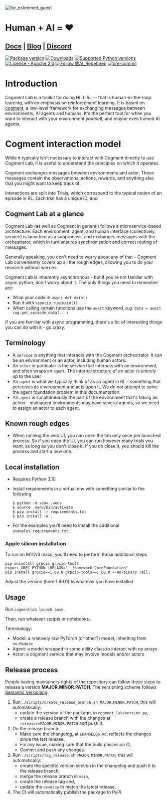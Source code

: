 ![for_esteemed_guest](https://github.com/cogment/cogment-lab/assets/19414946/5fb5f668-db74-45d8-8d36-e0c9bf886562)

# Human + AI = ❤️


## <a href="https://cogment.ai/cogment_lab"><strong>Docs</strong></a> | <a href="https://ai-r.com/blog"><strong>Blog</strong></a> | <a href="https://discord.gg/kh3t6esJRy"><strong> Discord </strong></a>


[![Package version](https://img.shields.io/pypi/v/cogment-lab?color=%23007ec6&label=pypi%20package)](https://pypi.org/project/cogment-lab)
[![Downloads](https://pepy.tech/badge/cogment-lab)](https://pepy.tech/project/cogment-lab)
[![Supported Python versions](https://img.shields.io/pypi/pyversions/cogment-lab.svg)](https://pypi.org/project/cogment-lab)
[![License - Apache 2.0](https://img.shields.io/badge/license-Apache_2.0-green)](https://github.com/cogment-lab/blob/main/LICENSE)
[![Follow @AI_Redefined](https://img.shields.io/twitter/follow/nestframework.svg?style=social&label=Follow%20@AI_Redefined)](https://twitter.com/AI_Redefined)
[![pre-commit](https://img.shields.io/badge/pre--commit-enabled-brightgreen?logo=pre-commit&logoColor=white)](https://pre-commit.com/)

# Introduction

Cogment Lab is a toolkit for doing HILL RL -- that is human-in-the-loop learning, with an emphasis on reinforcement learning.
It is based on [cogment](https://cogment.ai), a low-level framework for exchanging messages between
environments, AI agents and humans.
It's the perfect tool for when you want to interact with your environment yourself, and maybe even trained AI agents.

# Cogment interaction model

While it typically isn't necessary to interact with Cogment directly to use Cogment Lab, it is useful to understand the principles on which it operates.

Cogment exchanges messages between environments and actor. These messages contain the observations, actions, rewards, and anything
else that you might want to keep track of.

Interactions are split into Trials, which correspond to the typical notion of an episode in RL. Each trial has a unique ID, and

## Cogment Lab at a glance

Cogment Lab (as well as Cogment in general) follows a microservice-based architecture.
Each environment, agent, and human interface (collectively: service) is launched as a subprocess, and exchanges messages with the orchestrator,
which in turn ensures synchronization and correct routing of messages.

Generally speaking, you don't need to worry about any of that - Cogment Lab conveniently covers up all the rough edges,
allowing you to do your research without worries.

Cogment Lab is inherently asynchronous - but if you're not familiar with async python, don't worry about it.
The only things you need to remember are:
- Wrap your code in `async def main()`
- Run it with `asyncio.run(main())`
- When calling certain functions use the `await` keyword, e.g. `data = await cog.get_episode_data(...)`

If you are familiar with async programming, there's a lot of interesting things you can do with it - go crazy.


## Terminology

- A `service` is anything that interacts with the Cogment orchestrator. It can be an environment or an actor, including human actors.
- An `actor` in particular is the service that interacts with an environment, and often wraps an `agent`. The internal structure of an actor is entirely up to the user
- An `agent` is what we typically think of as an agent in RL - something that perceives its environment and acts upon it. We do not attempt to solve the agent foundation problem in this documentation.
- An `agent` is simultaneously the part of the environment that's taking an action - multiagent environments may have several agents, so we need to assign an actor to each agent.


## Known rough edges

- When running the web UI, you can open the tab only once per launched process. So if you open the UI, you can run however many trials you want, as long as you don't close it. If you do close it, you should kill the process and start a new one.


## Local installation

- Requires Python 3.10
- Install requirements in a virtual env with something similar to the following

    ```console
    $ python -m venv .venv
    $ source .venv/bin/activate
    $ pip install -r requirements.txt
    $ pip install -e .
    ```
- For the examples you'll need to install the additional `examples_requirements.txt`.


### Apple silicon installation

To run on M1/2/3 macs, you'll need to perform those additional steps

```
pip uninstall grpcio grpcio-tools
export GRPC_PYTHON_LDFLAGS=" -framework CoreFoundation"
pip install grpcio==1.60.0 grpcio-tools==1.60.0 --no-binary :all:
```

Adjust the version (here 1.60.0) to whatever you have installed.

## Usage

Run `cogmentlab launch base`.

Then, run whatever scripts or notebooks.

Terminology:
- Model: a relatively raw PyTorch (or other?) model, inheriting from `nn.Module`
- Agent: a model wrapped in some utility class to interact with np arrays
- Actor: a cogment service that may involve models and/or actors

## Release process

People having maintainers rights of the repository can follow these steps to release a version **MAJOR.MINOR.PATCH**. The versioning scheme follows [Semantic Versioning](http://semver.org/spec/v2.0.0.html).

1. Run `./scripts/create_release_branch.sh MAJOR.MINOR.PATCH`, this will automatically:
    - update the version of the package, in `cogment_lab/version.py`,
    - create a release branch with the changes at `release/vMAJOR.MINOR.PATCH` and push it.
2. On the release branch:
    - Make sure the changelog, at `CHANGELOG.md`, reflects the changes since the last release,
    - Fix any issue, making sure that the build passes on CI,
    - Commit and push any changes.
3. Run `./scripts/tag_release.sh MAJOR.MINOR.PATCH`, this will automatically:
    - create the specific version section in the changelog and push it to the release branch,
    - merge the release branch in `main`,
    - create the release tag and,
    - update the `develop` to match the latest release.
4. The CI will automatically publish the package to PyPI.
